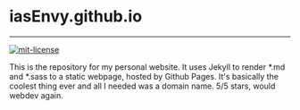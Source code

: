 # iasEnvy.github.io
---

[![mit-license](http://img.shields.io/:license-MIT-blue.svg?style=plastic)](http://bescott.mit-license.org)

This is the repository for my personal website. It uses Jekyll to render *.md and *.sass to a static webpage, hosted by Github Pages. It's basically the coolest thing ever and all I needed was a domain name. 5/5 stars, would webdev again.